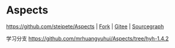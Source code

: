 <!-- #objc-runtime -->
# Aspects

<https://github.com/steipete/Aspects> | [Fork](https://github.com/mrhuangyuhui/Aspects) | [Gitee](https://gitee.com/mrhuangyuhui/Aspects) | [Sourcegraph](https://sourcegraph.com/github.com/steipete/Aspects)

学习分支 <https://github.com/mrhuangyuhui/Aspects/tree/hyh-1.4.2>
